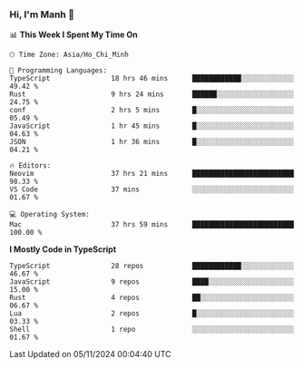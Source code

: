 ### Hi, I'm Manh 👋

<!--START_SECTION:waka-->
📊 **This Week I Spent My Time On** 

```text
🕑︎ Time Zone: Asia/Ho_Chi_Minh

💬 Programming Languages: 
TypeScript               18 hrs 46 mins      ████████████░░░░░░░░░░░░░   49.42 % 
Rust                     9 hrs 24 mins       ██████░░░░░░░░░░░░░░░░░░░   24.75 % 
conf                     2 hrs 5 mins        █░░░░░░░░░░░░░░░░░░░░░░░░   05.49 % 
JavaScript               1 hr 45 mins        █░░░░░░░░░░░░░░░░░░░░░░░░   04.63 % 
JSON                     1 hr 36 mins        █░░░░░░░░░░░░░░░░░░░░░░░░   04.21 % 

🔥 Editors: 
Neovim                   37 hrs 21 mins      █████████████████████████   98.33 % 
VS Code                  37 mins             ░░░░░░░░░░░░░░░░░░░░░░░░░   01.67 % 

💻 Operating System: 
Mac                      37 hrs 59 mins      █████████████████████████   100.00 % 
```

**I Mostly Code in TypeScript** 

```text
TypeScript               28 repos            ████████████░░░░░░░░░░░░░   46.67 % 
JavaScript               9 repos             ████░░░░░░░░░░░░░░░░░░░░░   15.00 % 
Rust                     4 repos             ██░░░░░░░░░░░░░░░░░░░░░░░   06.67 % 
Lua                      2 repos             █░░░░░░░░░░░░░░░░░░░░░░░░   03.33 % 
Shell                    1 repo              ░░░░░░░░░░░░░░░░░░░░░░░░░   01.67 % 
```




 Last Updated on 05/11/2024 00:04:40 UTC
<!--END_SECTION:waka-->
